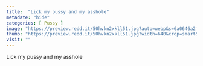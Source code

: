 ```yaml
---
title:  "Lick my pussy and my asshole"
metadate: "hide"
categories: [ Pussy ]
image: "https://preview.redd.it/50hvkn2xkll51.jpg?auto=webp&s=6a0646a2f44eb962859d068cb1de96fe126430e9"
thumb: "https://preview.redd.it/50hvkn2xkll51.jpg?width=640&crop=smart&auto=webp&s=5cc754341a35bd621b8f42c68bfe87acfd976338"
visit: ""
---
```

Lick my pussy and my asshole
